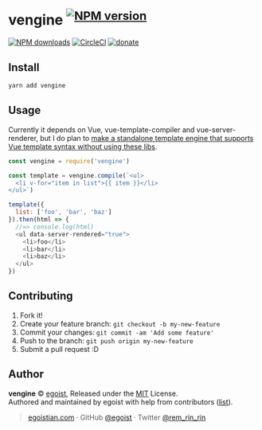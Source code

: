 # vengine <sup>[![NPM version](https://v.egoist.moe/npm/vengine.svg)](https://npmjs.com/package/vengine)</sup>

[![NPM downloads](https://img.shields.io/npm/dm/vengine.svg?style=flat)](https://npmjs.com/package/vengine) [![CircleCI](https://circleci.com/gh/egoist/vengine/tree/master.svg?style=shield)](https://circleci.com/gh/egoist/vengine/tree/master)  [![donate](https://img.shields.io/badge/$-donate-ff69b4.svg?maxAge=2592000&style=flat)](https://github.com/egoist/donate)

## Install

```bash
yarn add vengine
```

## Usage

Currently it depends on Vue, vue-template-compiler and vue-server-renderer, but I do plan to [make a standalone template engine that supports Vue template syntax without using these libs](https://github.com/egoist/vengine/issues/1).

```js
const vengine = require('vengine')

const template = vengine.compile(`<ul>
  <li v-for="item in list">{{ item }}</li>
</ul>`)

template({
  list: ['foo', 'bar', 'baz']
}).then(html => {
  //=> console.log(html)
  <ul data-server-rendered="true">
    <li>foo</li>
    <li>bar</li>
    <li>baz</li>
  </ul>
})
```

## Contributing

1. Fork it!
2. Create your feature branch: `git checkout -b my-new-feature`
3. Commit your changes: `git commit -am 'Add some feature'`
4. Push to the branch: `git push origin my-new-feature`
5. Submit a pull request :D


## Author

**vengine** © [egoist](https://github.com/egoist), Released under the [MIT](./LICENSE) License.<br>
Authored and maintained by egoist with help from contributors ([list](https://github.com/egoist/vengine/contributors)).

> [egoistian.com](https://egoistian.com) · GitHub [@egoist](https://github.com/egoist) · Twitter [@rem_rin_rin](https://twitter.com/rem_rin_rin)

